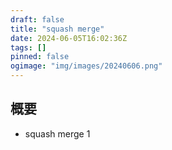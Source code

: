 ```yaml
---
draft: false
title: "squash merge"
date: 2024-06-05T16:02:36Z
tags: []
pinned: false
ogimage: "img/images/20240606.png"
---
```


## 概要

- squash merge 1
